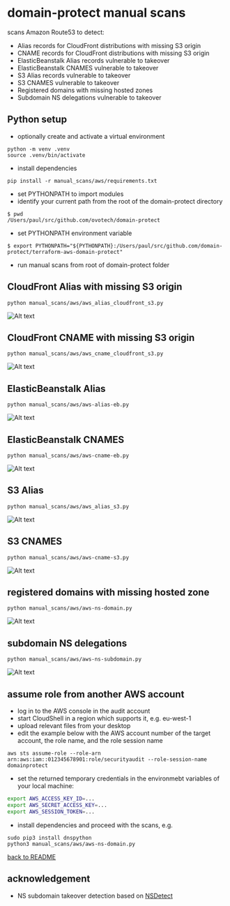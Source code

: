 # domain-protect manual scans
scans Amazon Route53 to detect:
* Alias records for CloudFront distributions with missing S3 origin
* CNAME records for CloudFront distributions with missing S3 origin
* ElasticBeanstalk Alias records vulnerable to takeover
* ElasticBeanstalk CNAMES vulnerable to takeover
* S3 Alias records vulnerable to takeover
* S3 CNAMES vulnerable to takeover
* Registered domains with missing hosted zones
* Subdomain NS delegations vulnerable to takeover

## Python setup
* optionally create and activate a virtual environment
```
python -m venv .venv
source .venv/bin/activate
```
* install dependencies
```
pip install -r manual_scans/aws/requirements.txt
```
* set PYTHONPATH to import modules
* identify your current path from the root of the domain-protect directory
```
$ pwd
/Users/paul/src/github.com/ovotech/domain-protect
```
* set PYTHONPATH environment variable
```
$ export PYTHONPATH="${PYTHONPATH}:/Users/paul/src/github.com/domain-protect/terraform-aws-domain-protect"
```
* run manual scans from root of domain-protect folder

## CloudFront Alias with missing S3 origin


```
python manual_scans/aws/aws_alias_cloudfront_s3.py
```

![Alt text](images/aws-cloudfront-s3-alias.png?raw=true "CloudFront Alias with missing S3 origin")

## CloudFront CNAME with missing S3 origin

```
python manual_scans/aws/aws_cname_cloudfront_s3.py
```

![Alt text](images/aws-cloudfront-s3-cname.png?raw=true "CloudFront CNAME with missing S3 origin")

## ElasticBeanstalk Alias

```
python manual_scans/aws/aws-alias-eb.py
```

![Alt text](images/aws-eb-alias.png?raw=true "Detect vulnerable S3 Aliases")

## ElasticBeanstalk CNAMES

```
python manual_scans/aws/aws-cname-eb.py
```

![Alt text](images/aws-eb-cnames.png?raw=true "Detect vulnerable ElasticBeanstalk CNAMEs")

## S3 Alias

```
python manual_scans/aws/aws_alias_s3.py
```

![Alt text](images/aws-s3-alias.png?raw=true "Detect vulnerable S3 Aliases")

## S3 CNAMES

```
python manual_scans/aws/aws-cname-s3.py
```

![Alt text](images/aws-s3-cnames.png?raw=true "Detect vulnerable S3 CNAMEs")

## registered domains with missing hosted zone

```
python manual_scans/aws/aws-ns-domain.py
```

![Alt text](images/aws-ns-domain.png?raw=true "Detect vulnerable subdomains")

## subdomain NS delegations

```
python manual_scans/aws/aws-ns-subdomain.py
```

![Alt text](images/aws-ns-subdomain.png?raw=true "Detect vulnerable subdomains")

## assume role from another AWS account
* log in to the AWS console in the audit account
* start CloudShell in a region which supports it, e.g. eu-west-1
* upload relevant files from your desktop
* edit the example below with the AWS account number of the target account, the role name, and the role session name
```
aws sts assume-role --role-arn arn:aws:iam::012345678901:role/securityaudit --role-session-name domainprotect
```
* set the returned temporary credentials in the environmebt variables of your local machine:

```bash
export AWS_ACCESS_KEY_ID=...
export AWS_SECRET_ACCESS_KEY=...
export AWS_SESSION_TOKEN=...
```

* install dependencies and proceed with the scans, e.g.
```
sudo pip3 install dnspython
python3 manual_scans/aws/aws-ns-domain.py
```

[back to README](../../README.md)

## acknowledgement
* NS subdomain takeover detection based on [NSDetect](https://github.com/shivsahni/NSDetect)
